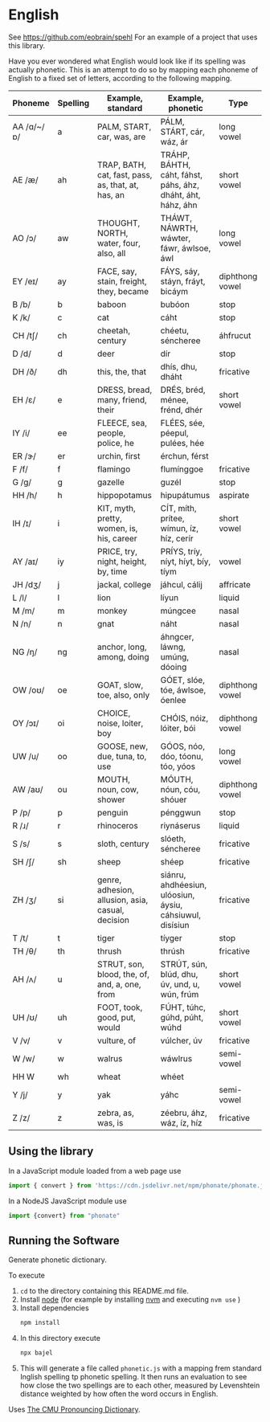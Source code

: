 
# English

See https://github.com/eobrain/spehl
For an example of a project that uses this library.

Have you ever wondered what English would look like if
its spelling was actually phonetic.
This is an attempt to do so by mapping each phoneme
of English to a fixed set of letters, according to the following mapping.

| Phoneme | Spelling | Example, standard | Example, phonetic | Type |
|---|---|---|---|---|
| AA /ɑ/~/ɒ/ | a | PALM, START, car, was, are | PÁLM, STÁRT, cár, wáz, ár | long vowel |
| AE /æ/ | ah | TRAP, BATH, cat, fast, pass, as, that, at, has, an | TRÁHP, BÁHTH, cáht, fáhst, páhs, áhz, dháht, áht, háhz, áhn | short vowel |
| AO /ɔ/ | aw | THOUGHT, NORTH, water, four, also, all | THÁWT, NÁWRTH, wáwter, fáwr, áwlsoe, áwl | long vowel |
| EY /eɪ/ | ay | FACE, say, stain, freight, they, became | FÁYS, sáy, stáyn, fráyt, bicáym | diphthong vowel |
| B /b/ | b | baboon | bubóon | stop |
| K /k/ | c | cat | cáht | stop |
| CH /tʃ/ | ch | cheetah, century | chéetu, séncheree | áhfrucut  |
| D /d/ | d | deer | dír | stop |
| DH /ð/ | dh | this, the, that | dhís, dhu, dháht | fricative |
| EH /ɛ/ | e | DRESS, bread, many, friend, their | DRÉS, bréd, ménee, frénd, dhér | short vowel |
| IY /i/ | ee | FLEECE, sea, people, police, he | FLÉES, sée, péepul, pulées, hée  |
| ER /ɝ/ | er | urchin, first | érchun, férst | |
| F /f/ | f | flamingo | flumínggoe | fricative |
| G /ɡ/ | g | gazelle | guzél | stop |
| HH /h/ | h | hippopotamus | hipupátumus | aspirate |
| IH /ɪ/ | i | KIT, myth, pretty, women, is, his, career | CÍT, míth, prítee, wímun, íz, híz, cerír | short vowel |
| AY /aɪ/ | iy | PRICE, try, night, height, by, time | PRÍYS, tríy, níyt, híyt, bíy, tíym | vowel |
| JH /dʒ/ | j | jackal, college | jáhcul, cálij | affricate |
| L /l/ | l | lion | líyun | liquid |
| M /m/ | m | monkey | múngcee | nasal |
| N /n/ | n | gnat | náht | nasal |
| NG /ŋ/ | ng | anchor, long, among, doing | áhngcer, láwng, umúng, dóoing | nasal |
| OW /oʊ/ | oe | GOAT, slow, toe, also, only | GÓET, slóe, tóe, áwlsoe, óenlee | diphthong vowel |
| OY /ɔɪ/ | oi | CHOICE, noise, loiter, boy | CHÓIS, nóiz, lóiter, bói | diphthong vowel |
| UW /u/ | oo | GOOSE, new, due, tuna, to, use | GÓOS, nóo, dóo, tóonu, tóo, yóos | long vowel |
| AW /aʊ/ | ou | MOUTH, noun, cow, shower | MÓUTH, nóun, cóu, shóuer | diphthong vowel |
| P /p/ | p | penguin | pénggwun | stop |
| R /ɹ/ | r | rhinoceros | riynáserus | liquid |
| S /s/ | s | sloth, century | slóeth, séncheree | fricative |
| SH /ʃ/ | sh | sheep | shéep | fricative |
| ZH /ʒ/ | si | genre, adhesion, allusion, asia, casual, decision | siánru, ahdhéesiun, ulóosiun, áysiu, cáhsiuwul, disísiun | fricative |
| T /t/ | t | tiger | tíyger | stop |
| TH /θ/ | th | thrush | thrúsh | fricative |
| AH /ʌ/ | u | STRUT, son, blood, the, of, and, a, one, from | STRÚT, sún, blúd, dhu, úv, und, u, wún, frúm | short vowel |
| UH /ʊ/ | uh | FOOT, took, good, put, would | FÚHT, túhc, gúhd, púht, wúhd | short vowel |
| V /v/ | v | vulture, of | vúlcher, úv | fricative |
| W /w/ | w | walrus | wáwlrus | semi-vowel |
| HH W | wh | wheat | whéet |
| Y /j/ | y | yak | yáhc | semi-vowel |
| Z /z/ | z | zebra, as, was, is | zéebru, áhz, wáz, íz, híz | fricative |
 
## Using the library

In a JavaScript module loaded from a web page use 
```js
import { convert } from 'https://cdn.jsdelivr.net/npm/phonate/phonate.js'
```
 
In a NodeJS JavaScript module use 
```js
import {convert} from "phonate"
```
 
## Running the Software

Generate phonetic dictionary.

To execute

1. `cd` to the directory containing this README.md file.
1. Install [node][1] (for example by installing [nvm][2] and executing `nvm use` )
2. Install dependencies
   ```sh
   npm install
   ```
3. In this directory execute
   ```sh
   npx bajel
   ```
4.  This will generate a file called  `phonetic.js`  with a mapping frem standard Inglish spelling tp phonetic spelling. It then runs an evaluation to see how close the two spellings are to each other, measured by Levenshtein distance weighted by how often the word occurs in English.


Uses [The CMU Pronouncing Dictionary][3].
 
[1]: https://nodejs.org/en/
[2]: https://github.com/nvm-sh/nvm
[3]: http://www.speech.cs.cmu.edu/cgi-bin/cmudict


